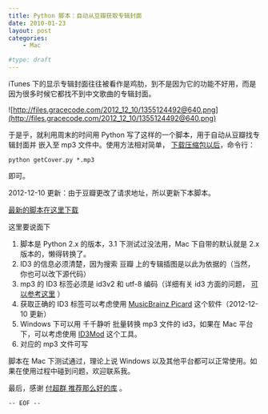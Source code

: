 ```yaml
---
title: Python 脚本：自动从豆瓣获取专辑封面
date: 2010-01-23
layout: post
categories:
    - Mac

#type: draft
---
```


iTunes 下的显示专辑封面往往被看作是鸡肋，到不是因为它的功能不好用，而是因为很多时候它都找不到中文歌曲的专辑封面。

![http://files.gracecode.com/2012_12_10/1355124492@640.png](http://files.gracecode.com/2012_12_10/1355124492@640.png)

于是乎，就利用周末的时间用 Python 写了这样的一个脚本，用于自动从豆瓣找专辑封面并
嵌入至 mp3 文件中。使用方法相对简单， [下载压缩包以后](about:blank)，命令行：

    python getCover.py *.mp3 

即可。


2012-12-10 更新：由于豆瓣更改了请求地址，所以更新下本脚本。

[最新的脚本在这里下载](http://files.gracecode.com/2012_12_10/1355123628.zip)


这里要说面下

1. 脚本是 Python 2.x 的版本，3.1 下测试过没法用，Mac 下自带的默认就是 2.x 版本的，懒得转换了。
2. ID3 的信息必须清楚，因为搜索 豆瓣 上的专辑插图是以此为依据的（当然，你也可以改下源代码）
3. mp3  的 ID3 标签必须是 id3v2 和 utf-8 编码（详细有关 id3 方面的问题， [可以参考这里](http://blog.wuxinan.net/archives/507) ）
4. 获取正确的 ID3 标签可以考虑使用 [MusicBrainz Picard](http://musicbrainz.org/doc/MusicBrainz_Picard) 这个软件（2012-12-10 更新）
5. Windows 下可以用 千千静听 批量转换 mp3 文件的 id3，如果在 Mac 平台下，可以考虑使用  [ID3Mod](http://www.sinomac.com/ID3Mod/index.php)  这个工具。
6. 对应的 mp3 文件可写

脚本在 Mac 下测试通过，理论上说 Windows 以及其他平台都可以正常使用。如果在使用过程中碰到问题，欢迎联系我。

最后，感谢  [付超群 推荐那么好的库](http://www.fuchaoqun.com/2010/01/python-mp3-id3v2-lyrics-attached_picture/) 。

`-- EOF --`
